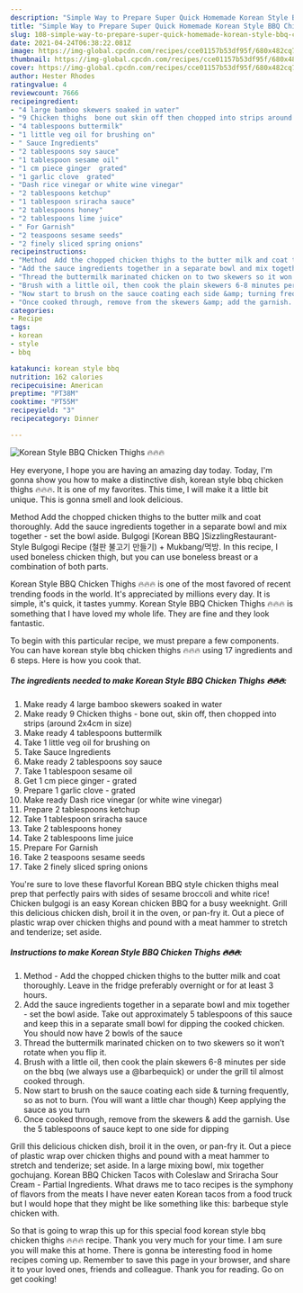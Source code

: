 ```yaml
---
description: "Simple Way to Prepare Super Quick Homemade Korean Style BBQ Chicken Thighs 🔥🔥🔥"
title: "Simple Way to Prepare Super Quick Homemade Korean Style BBQ Chicken Thighs 🔥🔥🔥"
slug: 108-simple-way-to-prepare-super-quick-homemade-korean-style-bbq-chicken-thighs
date: 2021-04-24T06:38:22.081Z
image: https://img-global.cpcdn.com/recipes/cce01157b53df95f/680x482cq70/korean-style-bbq-chicken-thighs-recipe-main-photo.jpg
thumbnail: https://img-global.cpcdn.com/recipes/cce01157b53df95f/680x482cq70/korean-style-bbq-chicken-thighs-recipe-main-photo.jpg
cover: https://img-global.cpcdn.com/recipes/cce01157b53df95f/680x482cq70/korean-style-bbq-chicken-thighs-recipe-main-photo.jpg
author: Hester Rhodes
ratingvalue: 4
reviewcount: 7666
recipeingredient:
- "4 large bamboo skewers soaked in water"
- "9 Chicken thighs  bone out skin off then chopped into strips around 2x4cm in size"
- "4 tablespoons buttermilk"
- "1 little veg oil for brushing on"
- " Sauce Ingredients"
- "2 tablespoons soy sauce"
- "1 tablespoon sesame oil"
- "1 cm piece ginger  grated"
- "1 garlic clove  grated"
- "Dash rice vinegar or white wine vinegar"
- "2 tablespoons ketchup"
- "1 tablespoon sriracha sauce"
- "2 tablespoons honey"
- "2 tablespoons lime juice"
- " For Garnish"
- "2 teaspoons sesame seeds"
- "2 finely sliced spring onions"
recipeinstructions:
- "Method  Add the chopped chicken thighs to the butter milk and coat thoroughly. Leave in the fridge preferably overnight or for at least 3 hours."
- "Add the sauce ingredients together in a separate bowl and mix together - set the bowl aside. Take out approximately 5 tablespoons of this sauce and keep this in a separate small bowl for dipping the cooked chicken. You should now have 2 bowls of the sauce"
- "Thread the buttermilk marinated chicken on to two skewers so it won’t rotate when you flip it."
- "Brush with a little oil, then cook the plain skewers 6-8 minutes per side on the bbq (we always use a @barbequick) or under the grill til almost cooked through."
- "Now start to brush on the sauce coating each side &amp; turning frequently, so as not to burn. (You will want a little char though) Keep applying the sauce as you turn"
- "Once cooked through, remove from the skewers &amp; add the garnish. Use the 5 tablespoons of sauce kept to one side for dipping"
categories:
- Recipe
tags:
- korean
- style
- bbq

katakunci: korean style bbq 
nutrition: 162 calories
recipecuisine: American
preptime: "PT38M"
cooktime: "PT55M"
recipeyield: "3"
recipecategory: Dinner

---
```



![Korean Style BBQ Chicken Thighs 🔥🔥🔥](https://img-global.cpcdn.com/recipes/cce01157b53df95f/680x482cq70/korean-style-bbq-chicken-thighs-recipe-main-photo.jpg)

Hey everyone, I hope you are having an amazing day today. Today, I'm gonna show you how to make a distinctive dish, korean style bbq chicken thighs 🔥🔥🔥. It is one of my favorites. This time, I will make it a little bit unique. This is gonna smell and look delicious.

Method Add the chopped chicken thighs to the butter milk and coat thoroughly. Add the sauce ingredients together in a separate bowl and mix together - set the bowl aside. Bulgogi [Korean BBQ ]SizzlingRestaurant-Style Bulgogi Recipe (철판 불고기 만들기) + Mukbang/먹방. In this recipe, I used boneless chicken thigh, but you can use boneless breast or a combination of both parts.

Korean Style BBQ Chicken Thighs 🔥🔥🔥 is one of the most favored of recent trending foods in the world. It's appreciated by millions every day. It is simple, it's quick, it tastes yummy. Korean Style BBQ Chicken Thighs 🔥🔥🔥 is something that I have loved my whole life. They are fine and they look fantastic.


To begin with this particular recipe, we must prepare a few components. You can have korean style bbq chicken thighs 🔥🔥🔥 using 17 ingredients and 6 steps. Here is how you cook that.

<!--inarticleads1-->

##### The ingredients needed to make Korean Style BBQ Chicken Thighs 🔥🔥🔥:

1. Make ready 4 large bamboo skewers soaked in water
1. Make ready 9 Chicken thighs - bone out, skin off, then chopped into strips (around 2x4cm in size)
1. Make ready 4 tablespoons buttermilk
1. Take 1 little veg oil for brushing on
1. Take  Sauce Ingredients
1. Make ready 2 tablespoons soy sauce
1. Take 1 tablespoon sesame oil
1. Get 1 cm piece ginger - grated
1. Prepare 1 garlic clove - grated
1. Make ready Dash rice vinegar (or white wine vinegar)
1. Prepare 2 tablespoons ketchup
1. Take 1 tablespoon sriracha sauce
1. Take 2 tablespoons honey
1. Take 2 tablespoons lime juice
1. Prepare  For Garnish
1. Take 2 teaspoons sesame seeds
1. Take 2 finely sliced spring onions


You&#39;re sure to love these flavorful Korean BBQ style chicken thighs meal prep that perfectly pairs with sides of sesame broccoli and white rice! Chicken bulgogi is an easy Korean chicken BBQ for a busy weeknight. Grill this delicious chicken dish, broil it in the oven, or pan-fry it. Out a piece of plastic wrap over chicken thighs and pound with a meat hammer to stretch and tenderize; set aside. 

<!--inarticleads2-->

##### Instructions to make Korean Style BBQ Chicken Thighs 🔥🔥🔥:

1. Method  - Add the chopped chicken thighs to the butter milk and coat thoroughly. Leave in the fridge preferably overnight or for at least 3 hours.
1. Add the sauce ingredients together in a separate bowl and mix together - set the bowl aside. Take out approximately 5 tablespoons of this sauce and keep this in a separate small bowl for dipping the cooked chicken. You should now have 2 bowls of the sauce
1. Thread the buttermilk marinated chicken on to two skewers so it won’t rotate when you flip it.
1. Brush with a little oil, then cook the plain skewers 6-8 minutes per side on the bbq (we always use a @barbequick) or under the grill til almost cooked through.
1. Now start to brush on the sauce coating each side &amp; turning frequently, so as not to burn. (You will want a little char though) Keep applying the sauce as you turn
1. Once cooked through, remove from the skewers &amp; add the garnish. Use the 5 tablespoons of sauce kept to one side for dipping


Grill this delicious chicken dish, broil it in the oven, or pan-fry it. Out a piece of plastic wrap over chicken thighs and pound with a meat hammer to stretch and tenderize; set aside. In a large mixing bowl, mix together gochujang. Korean BBQ Chicken Tacos with Coleslaw and Sriracha Sour Cream - Partial Ingredients. What draws me to taco recipes is the symphony of flavors from the meats I have never eaten Korean tacos from a food truck but I would hope that they might be like something like this: barbeque style chicken with. 

So that is going to wrap this up for this special food korean style bbq chicken thighs 🔥🔥🔥 recipe. Thank you very much for your time. I am sure you will make this at home. There is gonna be interesting food in home recipes coming up. Remember to save this page in your browser, and share it to your loved ones, friends and colleague. Thank you for reading. Go on get cooking!
